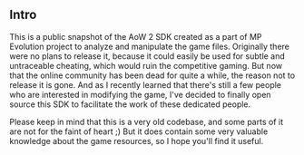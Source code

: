 ## Intro

This is a public snapshot of the AoW 2 SDK created as a part of MP Evolution project to analyze and manipulate the game files.
Originally there were no plans to release it, because it could easily be used for subtle and untraceable cheating, which would ruin the competitive gaming.
But now that the online community has been dead for quite a while, the reason not to release it is gone.
And as I recently learned that there's still a few people who are interested in modifying the game,
I've decided to finally open source this SDK to facilitate the work of these dedicated people.

Please keep in mind that this is a very old codebase, and some parts of it are not for the faint of heart ;)
But it does contain some very valuable knowledge about the game resources, so I hope you'll find it useful.